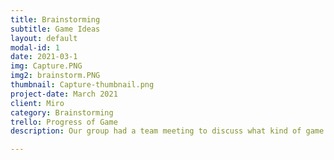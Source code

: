 ```yaml
---
title: Brainstorming
subtitle: Game Ideas
layout: default
modal-id: 1
date: 2021-03-1
img: Capture.PNG
img2: brainstorm.PNG
thumbnail: Capture-thumbnail.png
project-date: March 2021
client: Miro
category: Brainstorming
trello: Progress of Game
description: Our group had a team meeting to discuss what kind of game to make and we made a lot good ideas for our upcoming game. Things like gameplay mechanics, goals, world building, etc. were all discussed in the meeting and we gave feedback to each one of them and decide if we like it or not. After the meeting, our team decided to choose a horror theme set in a 3D forest with a game mechanic of swapping the player with animate and inanimate objects but this idea can be changed in the upcoming future.

---
```

